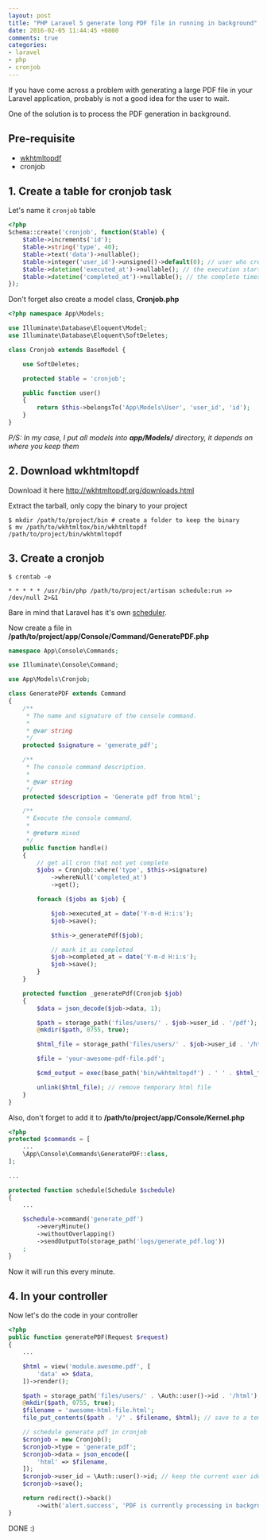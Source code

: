 ```yaml
---
layout: post
title: "PHP Laravel 5 generate long PDF file in running in background"
date: 2016-02-05 11:44:45 +0800
comments: true
categories: 
- laravel
- php
- cronjob
---
```


If you have come across a problem with generating a large PDF file in your Laravel application, probably is not a good idea for the user to wait.

One of the solution is to process the PDF generation in background.

## Pre-requisite

- [wkhtmltopdf](http://wkhtmltopdf.org/)
- cronjob

## 1. Create a table for cronjob task

Let's name it `cronjob` table

```php
<?php
Schema::create('cronjob', function($table) {
    $table->increments('id');
    $table->string('type', 40);
    $table->text('data')->nullable();
    $table->integer('user_id')->unsigned()->default(0); // user who created the cron
    $table->datetime('executed_at')->nullable(); // the execution start time
    $table->datetime('completed_at')->nullable(); // the complete timestamp
});
```

Don't forget also create a model class, **Cronjob.php**

```php
<?php namespace App\Models;

use Illuminate\Database\Eloquent\Model;
use Illuminate\Database\Eloquent\SoftDeletes;

class Cronjob extends BaseModel {

    use SoftDeletes;

    protected $table = 'cronjob';

    public function user()
    {
        return $this->belongsTo('App\Models\User', 'user_id', 'id');
    }
}
```

_P/S: In my case, I put all models into **app/Models/** directory, it depends on where you keep them_

## 2. Download wkhtmltopdf

Download it here http://wkhtmltopdf.org/downloads.html

Extract the tarball, only copy the binary to your project

```
$ mkdir /path/to/project/bin # create a folder to keep the binary
$ mv /path/to/wkhtmltox/bin/wkhtmltopdf /path/to/project/bin/wkhtmltopdf
```

## 3. Create a cronjob

```
$ crontab -e
```

```
* * * * * /usr/bin/php /path/to/project/artisan schedule:run >> /dev/null 2>&1
```

Bare in mind that Laravel has it's own [scheduler](https://laravel.com/docs/master/scheduling).

Now create a file in **/path/to/project/app/Console/Command/GeneratePDF.php**

```php
namespace App\Console\Commands;

use Illuminate\Console\Command;

use App\Models\Cronjob;

class GeneratePDF extends Command
{
    /**
     * The name and signature of the console command.
     *
     * @var string
     */
    protected $signature = 'generate_pdf';

    /**
     * The console command description.
     *
     * @var string
     */
    protected $description = 'Generate pdf from html';

    /**
     * Execute the console command.
     *
     * @return mixed
     */
    public function handle()
    {
        // get all cron that not yet complete
        $jobs = Cronjob::where('type', $this->signature)
            ->whereNull('completed_at')
            ->get();

        foreach ($jobs as $job) {

            $job->executed_at = date('Y-m-d H:i:s');
            $job->save();

            $this->_generatePdf($job);

            // mark it as completed
            $job->completed_at = date('Y-m-d H:i:s');
            $job->save();
        }
    }

    protected function _generatePdf(Cronjob $job)
    {
        $data = json_decode($job->data, 1);

        $path = storage_path('files/users/' . $job->user_id . '/pdf');
        @mkdir($path, 0755, true);

        $html_file = storage_path('files/users/' . $job->user_id . '/html/' . $data['html']);

        $file = 'your-awesome-pdf-file.pdf';

        $cmd_output = exec(base_path('bin/wkhtmltopdf') . ' ' . $html_file . ' ' . $path . '/' . $file);

        unlink($html_file); // remove temporary html file
    }
}
```

Also, don't forget to add it to **/path/to/project/app/Console/Kernel.php**

```php
<?php
protected $commands = [
    ...
    \App\Console\Commands\GeneratePDF::class,
];

...

protected function schedule(Schedule $schedule)
{
    ...

    $schedule->command('generate_pdf')
        ->everyMinute()
        ->withoutOverlapping()
        ->sendOutputTo(storage_path('logs/generate_pdf.log'))
    ;
}
```

Now it will run this every minute.

## 4. In your controller

Now let's do the code in your controller

```php
<?php
public function generatePDF(Request $request)
{
    ...

    $html = view('module.awesome.pdf', [
        'data' => $data,
    ])->render();

    $path = storage_path('files/users/' . \Auth::user()->id . '/html');
    @mkdir($path, 0755, true);
    $filename = 'awesome-html-file.html';
    file_put_contents($path . '/' . $filename, $html); // save to a temporary html file

    // schedule generate pdf in cronjob
    $cronjob = new Cronjob();
    $cronjob->type = 'generate_pdf';
    $cronjob->data = json_encode([
        'html' => $filename,
    ]);
    $cronjob->user_id = \Auth::user()->id; // keep the current user identity, because in cron, it won't know which user is current user
    $cronjob->save();

    return redirect()->back()
        ->with('alert.success', 'PDF is currently processing in background. Please refresh the page later.');
}
```

DONE :)
